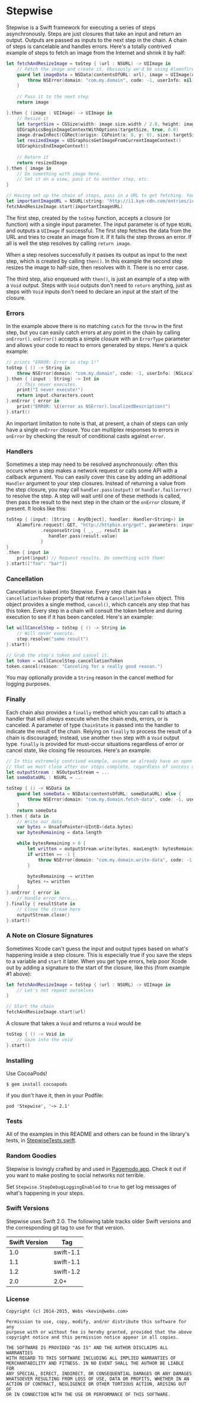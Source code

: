 # Stepwise

Stepwise is a Swift framework for executing a series of steps asynchronously. Steps are just closures that take an input and return an output. Outputs are passed as inputs to the next step in the chain. A chain of steps is cancelable and handles errors. Here's a totally contrived example of steps to fetch an image from the Internet and shrink it by half:

```swift
let fetchAndResizeImage = toStep { (url : NSURL) -> UIImage in
    // Fetch the image and create it. Obviously we'd be using Alamofire or something irl.
    guard let imageData = NSData(contentsOfURL: url), image = UIImage(data: imageData) else {
        throw NSError(domain: "com.my.domain", code: -1, userInfo: nil)
    }
    
    // Pass it to the next step
    return image

}.then { (image : UIImage) -> UIImage in
    // Resize it
    let targetSize = CGSize(width: image.size.width / 2.0, height: image.size.height / 2.0)
    UIGraphicsBeginImageContextWithOptions(targetSize, true, 0.0)
    image.drawInRect(CGRect(origin: CGPoint(x: 0, y: 0), size: targetSize))
    let resizedImage = UIGraphicsGetImageFromCurrentImageContext()
    UIGraphicsEndImageContext()
    
    // Return it
    return resizedImage
}.then { image in
    // Do something with image here.
    // Set it on a view, pass it to another step, etc.
}

// Having set up the chain of steps, pass in a URL to get fetching. You can also do this one the chain directly by just following up the final `then { }` with `.start(...)`. 
let importantImageURL = NSURL(string: "http://i1.kym-cdn.com/entries/icons/original/000/000/774/lime-cat.jpg")!
fetchAndResizeImage.start(importantImageURL)
```

The first step, created by the `toStep` function, accepts a closure (or function) with a single input parameter. The input parameter is of type `NSURL` and outputs a `UIImage` if successful. The first step fetches the data from the URL and tries to create an image from it. If it fails the step throws an error. If all is well the step resolves by calling `return image`.

When a step resolves successfully it passes its output as input to the next step, which is created by calling `then()`. In this example the second step resizes the image to half-size, then resolves with it. There is no error case.

The third step, also enqueued with `then()`, is just an example of a step with a `Void` output. Steps with `Void` outputs don't need to `return` anything, just as steps with `Void` inputs don't need to declare an input at the start of the closure.

### Errors

In the example above there is no matching `catch` for the `throw` in the first step, but you can easily catch errors at any point in the chain by calling `onError()`. `onError()` accepts a simple closure with an `ErrorType` parameter and allows your code to react to errors generated by steps. Here's a quick example:

```swift
// prints "ERROR: Error in step 1!"
toStep { () -> String in
    throw NSError(domain: "com.my.domain", code: -1, userInfo: [NSLocalizedDescriptionKey : "Error in step 1!"])
}.then { (input : String) -> Int in
    // This never executes.
    print("I never execute!")
    return input.characters.count
}.onError { error in
    print("ERROR: \((error as NSError).localizedDescription)")
}.start()
```

An important limitation to note is that, at present, a chain of steps can only have a single `onError` closure. You can multiplex responses to errors in `onError` by checking the result of conditional casts against `error`.

### Handlers 

Sometimes a step may need to be resolved asynchronously: often this occurs when a step makes a network request or calls some API with a callback argument. You can easily cover this case by adding an additional `Handler` argument to your step closures. Instead of returning a value from the step closure, you may call `handler.pass(output)` or `handler.fail(error)` to resolve the step. A step will wait until one of these methods is called, then pass the result to the next step in the chain or the `onError` closure, if present. It looks like this:

```swift
toStep { (input: [String : AnyObject], handler: Handler<String>) in
    Alamofire.request(.GET, "http://httpbin.org/get", parameters: input)
             .responseString { _, _, result in
                handler.pass(result.value)
             }
}
.then { input in
    print(input) // Request results. Do something with them!
}.start(["foo": "bar"])
```

### Cancellation

Cancellation is baked into Stepwise. Every step chain has a `cancellationToken` property that returns a `CancellationToken` object. This object provides a single method, `cancel()`, which cancels any step that has this token. Every step in a chain will consult the token before and during execution to see if it has been canceled. Here's an example:

```swift
let willCancelStep = toStep { () -> String in
    // Will never execute.
    step.resolve("some result")
}.start()

// Grab the step's token and cancel it.
let token = willCancelStep.cancellationToken
token.cancel(reason: "Canceling for a really good reason.")
```

You may optionally provide a `String` reason in the cancel method for logging purposes.

### Finally

Each chain also provides a `finally` method which you can call to attach a handler that will *always* execute when the chain ends, errors, or is canceled. A parameter of type `ChainState` is passed into the handler to indicate the result of the chain. Relying on `finally` to process the result of a chain is discouraged; instead, use another `then` step with a `Void` output type. `finally` is provided for must-occur situations regardless of error or cancel state, like closing file resources. Here's an example:

```swift
// In this extremely contrived example, assume we already have an open `NSOutputStream`
// that we must close after our steps complete, regardless of success or erroring out.
let outputStream : NSOutputStream = ...
let someDataURL : NSURL = ...

toStep { () -> NSData in
    guard let someData = NSData(contentsOfURL: someDataURL) else {
        throw NSError(domain: "com.my.domain.fetch-data", code: -1, userInfo: nil)
    }
    return someData
}.then { data in
    // Write our data
    var bytes = UnsafePointer<UInt8>(data.bytes)
    var bytesRemaining = data.length

    while bytesRemaining > 0 {
        let written = outputStream.write(bytes, maxLength: bytesRemaining)
        if written == -1 {
            throw NSError(domain: "com.my.domain.write-data", code: -1, userInfo: nil)
        }

        bytesRemaining -= written
        bytes += written
    }
}.onError { error in
    // Handle error here...
}.finally { resultState in
    // Close the stream here
    outputStream.close()
}.start()
```

### A Note on Closure Signatures

Sometimes Xcode can't guess the input and output types based on what's happening inside a step closure. This is especially true if you save the steps to a variable and `start` it later. When you get type errors, help poor Xcode out by adding a signature to the start of the closure, like this (from example #1 above):

```swift
let fetchAndResizeImage = toStep { (url : NSURL) -> UIImage in
    // Let's not repeat ourselves
}

// Start the chain
fetchAndResizeImage.start(url)
```

A closure that takes a `Void` and returns a `Void` would be

```swift
toStep { () -> Void in
    // Gaze into the void
}.start()
```

### Installing

Use CocoaPods!

    $ gem install cocoapods

if you don't have it, then in your Podfile:

    pod 'Stepwise', '~> 2.1'

### Tests

All of the examples in this README and others can be found in the library's tests, in [StepwiseTests.swift](https://github.com/websdotcom/Stepwise/blob/master/StepwiseTests/StepwiseTests.swift).

### Random Goodies

Stepwise is lovingly crafted by and used in [Pagemodo.app](https://itunes.apple.com/us/app/pagemodo-for-social-media/id937853905?mt=8). Check it out if you want to make posting to social networks not terrible.

Set `Stepwise.StepDebugLoggingEnabled` to `true` to get log messages of what's happening in your steps.

### Swift Versions

Stepwise uses Swift 2.0. The following table tracks older Swift versions and the corresponding git tag to use for that version.

Swift Version | Tag
------------- | ---
1.0 | swift-1.1
1.1 | swift-1.1
1.2 | swift-1.2
2.0 | 2.0+


### License

    Copyright (c) 2014-2015, Webs <kevin@webs.com>

    Permission to use, copy, modify, and/or distribute this software for any
    purpose with or without fee is hereby granted, provided that the above
    copyright notice and this permission notice appear in all copies.

    THE SOFTWARE IS PROVIDED "AS IS" AND THE AUTHOR DISCLAIMS ALL WARRANTIES
    WITH REGARD TO THIS SOFTWARE INCLUDING ALL IMPLIED WARRANTIES OF
    MERCHANTABILITY AND FITNESS. IN NO EVENT SHALL THE AUTHOR BE LIABLE FOR
    ANY SPECIAL, DIRECT, INDIRECT, OR CONSEQUENTIAL DAMAGES OR ANY DAMAGES
    WHATSOEVER RESULTING FROM LOSS OF USE, DATA OR PROFITS, WHETHER IN AN
    ACTION OF CONTRACT, NEGLIGENCE OR OTHER TORTIOUS ACTION, ARISING OUT OF
    OR IN CONNECTION WITH THE USE OR PERFORMANCE OF THIS SOFTWARE.